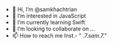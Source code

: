 - 👋 Hi, I’m @samkhachtrian
- 👀 I’m interested in JavaScript
- 🌱 I’m currently learning Swift
- 💞️ I’m looking to collaborate on ...
- 📫 How to reach me Inst.- " _.7._sam_.7._"
